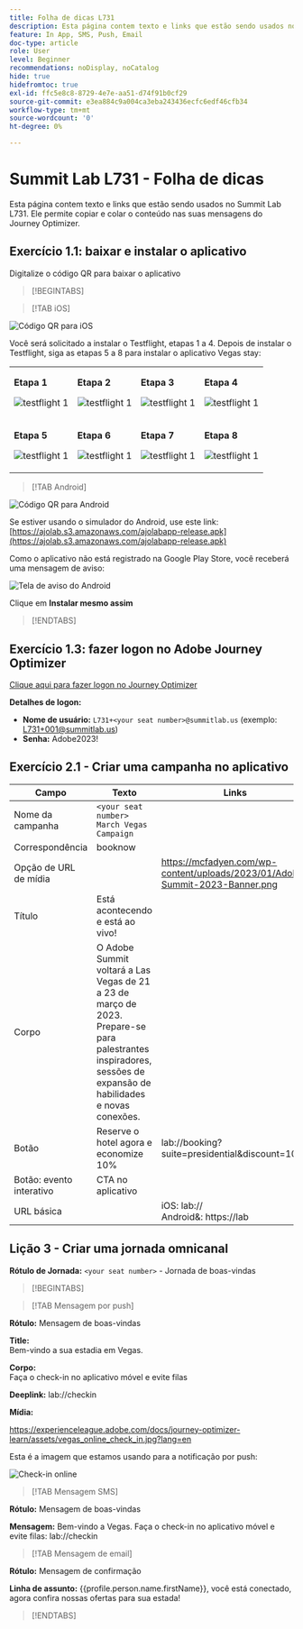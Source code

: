 ```yaml
---
title: Folha de dicas L731
description: Esta página contem texto e links que estão sendo usados no Summit Lab L731.
feature: In App, SMS, Push, Email
doc-type: article
role: User
level: Beginner
recommendations: noDisplay, noCatalog
hide: true
hidefromtoc: true
exl-id: ffc5e8c8-8729-4e7e-aa51-d74f91b0cf29
source-git-commit: e3ea884c9a004ca3eba243436ecfc6edf46cfb34
workflow-type: tm+mt
source-wordcount: '0'
ht-degree: 0%

---
```


# Summit Lab L731 - Folha de dicas

Esta página contem texto e links que estão sendo usados no Summit Lab L731. Ele permite copiar e colar o conteúdo nas suas mensagens do Journey Optimizer.

## Exercício 1.1: baixar e instalar o aplicativo

Digitalize o código QR para baixar o aplicativo

>[!BEGINTABS]

>[!TAB iOS]

![Código QR para iOS](/help/assets/lab731-ios-qr-code.png)

Você será solicitado a instalar o Testflight, etapas 1 a 4. Depois de instalar o Testflight, siga as etapas 5 a 8 para instalar o aplicativo Vegas stay:

<table>
<tr>
</tr>
<tr>
<td>
 <div>
      <p>
      <b>Etapa 1 </b>
      <p>
      <a>
        <img alt="testflight 1" src="../assets/l731-ios-install/ios-install-1.png"/>
      </a>
      </div>
  </td>
  <td>
 <div>
      <p>
      <b>Etapa 2 </b>
      <p>
      <a>
        <img alt="testflight 1" src="../assets/l731-ios-install/ios-install-2.PNG"/>
      </a>
      </div>
  </td>
  <td>
 <div>
      <p>
      <b>Etapa 3 </b>
      <p>
      <a>
        <img alt="testflight 1" src="../assets/l731-ios-install/ios-install-3.PNG"/>
      </a>
      </div>
  </td>
  <td>
 <div>
      <p>
      <b>Etapa 4 </b>
      <p>
      <a>
        <img alt="testflight 1" src="../assets/l731-ios-install/ios-install-4.PNG"/>
      </a>
      </div>
  </td>
  </tr>
  <tr>
<td>
 <div>
      <p>
      <b>Etapa 5 </b>
      <p>
      <a>
        <img alt="testflight 1" src="../assets/l731-ios-install/ios-install-5.PNG"/>
      </a>
      </div>
  </td>
  <td>
 <div>
      <p>
      <a>
      <b>Etapa 6 </b>
      <p>
        <img alt="testflight 1" src="../assets/l731-ios-install/ios-install-6.PNG"/>
      </a>
      </div>
  </td>
  <td>
 <div>
      <p>
      <a>
      <b>Etapa 7 </b>
      <p>
        <img alt="testflight 1" src="../assets/l731-ios-install/ios-install-7.PNG"/>
      </a>
      </div>
  </td>
  <td>
 <div>
      <p>
      <a>
      <b>Etapa 8 </b>
      <p>
        <img alt="testflight 1" src="../assets/l731-ios-install/ios-install-8.PNG"/>
      </a>
      </div>
  </td>
  </tr>
</table>

>[!TAB Android]

![Código QR para Android](/help/assets/lab731-android-qr-code.png)

Se estiver usando o simulador do Android, use este link: [https://ajolab.s3.amazonaws.com/ajolabapp-release.apk](https://ajolab.s3.amazonaws.com/ajolabapp-release.apk)

Como o aplicativo não está registrado na Google Play Store, você receberá uma mensagem de aviso:

![Tela de aviso do Android](/help/assets/lab731-install-android.png)

Clique em **Instalar mesmo assim**

>[!ENDTABS]

## Exercício 1.3: fazer logon no Adobe Journey Optimizer

[Clique aqui para fazer logon no Journey Optimizer](https://experience.adobe.com/#/@techmarketingdemos/sname:summit-2023-ajo-lab/journey-optimizer/home)

**Detalhes de logon:**

* **Nome de usuário:** `L731+<your seat number>@summitlab.us` (exemplo: L731+001@summitlab.us)
* **Senha:** Adobe2023!


## Exercício 2.1 - Criar uma campanha no aplicativo

| Campo | Texto | Links |
|----|----|----|
| Nome da campanha | `<your seat number> March Vegas Campaign` |  |
| Correspondência | booknow |  |
| Opção de URL de mídia |  | https://mcfadyen.com/wp-content/uploads/2023/01/Adobe-Summit-2023-Banner.png |
| Título | Está acontecendo e está ao vivo! |  |
| Corpo | O Adobe Summit voltará a Las Vegas de 21 a 23 de março de 2023. Prepare-se para palestrantes inspiradores, sessões de expansão de habilidades e novas conexões. |  |
| Botão | Reserve o hotel agora e economize 10% | lab://booking?suite=presidential&amp;discount=10 |
| Botão: evento interativo | CTA no aplicativo |  |
| URL básica |  | iOS: lab:// <br>Android&amp;: https://lab |


## Lição 3 - Criar uma jornada omnicanal

**Rótulo de Jornada:**
`<your seat number>` - Jornada de boas-vindas

>[!BEGINTABS]

>[!TAB Mensagem por push]

**Rótulo:**
Mensagem de boas-vindas

**Title:**\
Bem-vindo a sua estadia em Vegas.

**Corpo:**\
Faça o check-in no aplicativo móvel e evite filas

**Deeplink:** lab://checkin

**Mídia:**

https://experienceleague.adobe.com/docs/journey-optimizer-learn/assets/vegas_online_check_in.jpg?lang=en


Esta é a imagem que estamos usando para a notificação por push:

![Check-in online](/help/assets/vegas_online_check_in.jpg)

>[!TAB Mensagem SMS]

**Rótulo:**
Mensagem de boas-vindas

**Mensagem:**
Bem-vindo a Vegas. Faça o check-in no aplicativo móvel e evite filas: lab://checkin

>[!TAB Mensagem de email]

**Rótulo:**
Mensagem de confirmação

**Linha de assunto:**
{{profile.person.name.firstName}}, você está conectado, agora confira nossas ofertas para sua estada!

>[!ENDTABS]
